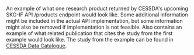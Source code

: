 An example of what one research product returned by CESSDA's upcoming SKG-IF API /products endpoint would look like. Some additional information might be included in the actual API implementation, but some information might also be removed if implementation is not feasible. Also contains an example of what related publication that cites the study from the first example would look like.
The study from the example can be found in [CESSDA Data Catalogue](https://datacatalogue.cessda.eu/detail/280f0f65d8a53b4201440ce64360cb3bf75c24e0567e68532c10f8e7937bf1ab).
